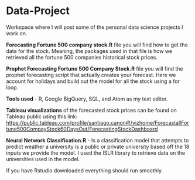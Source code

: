 # Data-Project

Workspace where I will post some of the personal data science projects I work on.

**Forecasting Fortune 500 company stock.R** file you will find how to get the data for the stock. Meaning, the packages used in that file is how we retrieved all the fortune 500 companies historical stock prices.

**Prophet Forecasting Fortune 500 Company Stock.R** file you will find the prophet forecasting script that actually creates your forecast. Here we account for holidays and build out the model for all the stock using a for loop.

**Tools used** - R, Google BigQuery, SQL, and Atom as my text editor.

**Tableau visualizations** of the forecasted stock prices can be found on Tableau public using this link: https://public.tableau.com/profile/santiago.canon#!/vizhome/ForecastallFortune500CompayStock60DaysOut/ForecastingStockDashboard

**Neural Network Classification.R** - Is a classification model that attempts to predict weather a university is a public or private university based off the 18 inputs we provide the model. I used the ISLR library to retrieve data on the universities used in the model.

 If you have Rstudio downloaded everything should run smoothly.
